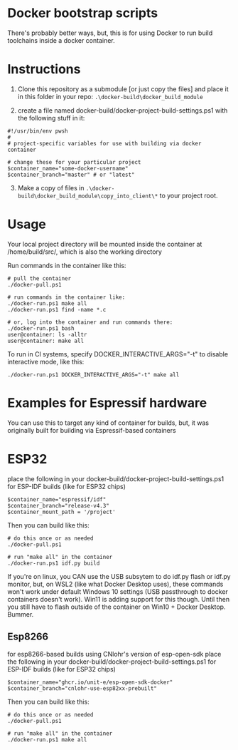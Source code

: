 # Docker bootstrap scripts
There's probably better ways, but, this is for using Docker to run build toolchains inside a docker container.

# Instructions

1. Clone this repository as a submodule [or just copy the files] and place it in this folder in your repo:
```.\docker-build\docker_build_module```

2. create a file named docker-build/docker-project-build-settings.ps1 with the following stuff in it:

```
#!/usr/bin/env pwsh
#
# project-specific variables for use with building via docker container

# change these for your particular project
$container_name="some-docker-username"
$container_branch="master" # or "latest"
```

3. Make a copy of files in ```.\docker-build\docker_build_module\copy_into_client\*``` to your project root.

# Usage

Your local project directory will be mounted inside the container at /home/build/src/, which is also the working directory

Run commands in the container like this:

```
# pull the container
./docker-pull.ps1

# run commands in the container like:
./docker-run.ps1 make all
./docker-run.ps1 find -name *.c

# or, log into the container and run commands there:
./docker-run.ps1 bash
user@container: ls -alltr
user@container: make all
```

To run in CI systems, specify DOCKER_INTERACTIVE_ARGS="-t" to disable interactive mode, like this:

```
./docker-run.ps1 DOCKER_INTERACTIVE_ARGS="-t" make all
```


# Examples for Espressif hardware

You can use this to target any kind of container for builds, but, it was originally built for building via Espressif-based containers 

# ESP32

place the following in your docker-build/docker-project-build-settings.ps1 for ESP-IDF builds (like for ESP32 chips)

```
$container_name="espressif/idf"
$container_branch="release-v4.3"
$container_mount_path = '/project'
```

Then you can build like this:
```
# do this once or as needed
./docker-pull.ps1

# run "make all" in the container
./docker-run.ps1 idf.py build
```

If you're on linux, you CAN use the USB subsytem to do idf.py flash or idf.py monitor, but, on WSL2 (like what Docker Desktop uses), these commands won't work under default Windows 10 settings (USB passthrough to docker containers doesn't work). Win11 is adding support for this though.  Until then you still have to flash outside of the container on Win10 + Docker Desktop. Bummer.

## Esp8266

for esp8266-based builds using CNlohr's version of esp-open-sdk place the following in your docker-build/docker-project-build-settings.ps1 for ESP-IDF builds (like for ESP32 chips)

```
$container_name="ghcr.io/unit-e/esp-open-sdk-docker"
$container_branch="cnlohr-use-esp82xx-prebuilt"
```

Then you can build like this:
```
# do this once or as needed
./docker-pull.ps1

# run "make all" in the container
./docker-run.ps1 make all
```

